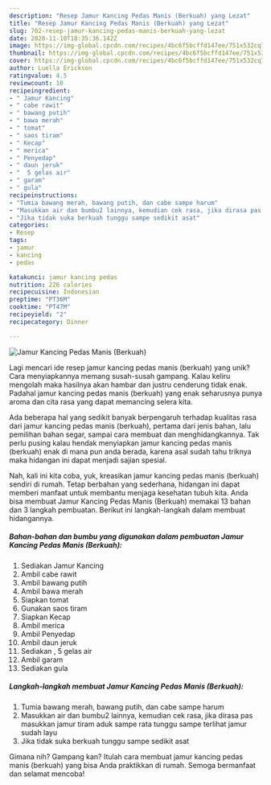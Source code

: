 ```yaml
---
description: "Resep Jamur Kancing Pedas Manis (Berkuah) yang Lezat"
title: "Resep Jamur Kancing Pedas Manis (Berkuah) yang Lezat"
slug: 702-resep-jamur-kancing-pedas-manis-berkuah-yang-lezat
date: 2020-11-10T18:35:36.142Z
image: https://img-global.cpcdn.com/recipes/4bc6f5bcffd147ee/751x532cq70/jamur-kancing-pedas-manis-berkuah-foto-resep-utama.jpg
thumbnail: https://img-global.cpcdn.com/recipes/4bc6f5bcffd147ee/751x532cq70/jamur-kancing-pedas-manis-berkuah-foto-resep-utama.jpg
cover: https://img-global.cpcdn.com/recipes/4bc6f5bcffd147ee/751x532cq70/jamur-kancing-pedas-manis-berkuah-foto-resep-utama.jpg
author: Luella Erickson
ratingvalue: 4.5
reviewcount: 10
recipeingredient:
- " Jamur Kancing"
- " cabe rawit"
- " bawang putih"
- " bawa merah"
- " tomat"
- " saos tiram"
- " Kecap"
- " merica"
- " Penyedap"
- " daun jeruk"
- "  5 gelas air"
- " garam"
- " gula"
recipeinstructions:
- "Tumia bawang merah, bawang putih, dan cabe sampe harum"
- "Masukkan air dan bumbu2 lainnya, kemudian cek rasa, jika dirasa pas masukkan jamur tiram aduk sampe rata tunggu sampe terlihat jamur sudah layu"
- "Jika tidak suka berkuah tunggu sampe sedikit asat"
categories:
- Resep
tags:
- jamur
- kancing
- pedas

katakunci: jamur kancing pedas 
nutrition: 226 calories
recipecuisine: Indonesian
preptime: "PT36M"
cooktime: "PT47M"
recipeyield: "2"
recipecategory: Dinner

---
```



![Jamur Kancing Pedas Manis (Berkuah)](https://img-global.cpcdn.com/recipes/4bc6f5bcffd147ee/751x532cq70/jamur-kancing-pedas-manis-berkuah-foto-resep-utama.jpg)

Lagi mencari ide resep jamur kancing pedas manis (berkuah) yang unik? Cara menyiapkannya memang susah-susah gampang. Kalau keliru mengolah maka hasilnya akan hambar dan justru cenderung tidak enak. Padahal jamur kancing pedas manis (berkuah) yang enak seharusnya punya aroma dan cita rasa yang dapat memancing selera kita.

Ada beberapa hal yang sedikit banyak berpengaruh terhadap kualitas rasa dari jamur kancing pedas manis (berkuah), pertama dari jenis bahan, lalu pemilihan bahan segar, sampai cara membuat dan menghidangkannya. Tak perlu pusing kalau hendak menyiapkan jamur kancing pedas manis (berkuah) enak di mana pun anda berada, karena asal sudah tahu triknya maka hidangan ini dapat menjadi sajian spesial.




Nah, kali ini kita coba, yuk, kreasikan jamur kancing pedas manis (berkuah) sendiri di rumah. Tetap berbahan yang sederhana, hidangan ini dapat memberi manfaat untuk membantu menjaga kesehatan tubuh kita. Anda bisa membuat Jamur Kancing Pedas Manis (Berkuah) memakai 13 bahan dan 3 langkah pembuatan. Berikut ini langkah-langkah dalam membuat hidangannya.

<!--inarticleads1-->

##### Bahan-bahan dan bumbu yang digunakan dalam pembuatan Jamur Kancing Pedas Manis (Berkuah):

1. Sediakan  Jamur Kancing
1. Ambil  cabe rawit
1. Ambil  bawang putih
1. Ambil  bawa merah
1. Siapkan  tomat
1. Gunakan  saos tiram
1. Siapkan  Kecap
1. Ambil  merica
1. Ambil  Penyedap
1. Ambil  daun jeruk
1. Sediakan  , 5 gelas air
1. Ambil  garam
1. Sediakan  gula




<!--inarticleads2-->

##### Langkah-langkah membuat Jamur Kancing Pedas Manis (Berkuah):

1. Tumia bawang merah, bawang putih, dan cabe sampe harum
1. Masukkan air dan bumbu2 lainnya, kemudian cek rasa, jika dirasa pas masukkan jamur tiram aduk sampe rata tunggu sampe terlihat jamur sudah layu
1. Jika tidak suka berkuah tunggu sampe sedikit asat




Gimana nih? Gampang kan? Itulah cara membuat jamur kancing pedas manis (berkuah) yang bisa Anda praktikkan di rumah. Semoga bermanfaat dan selamat mencoba!
